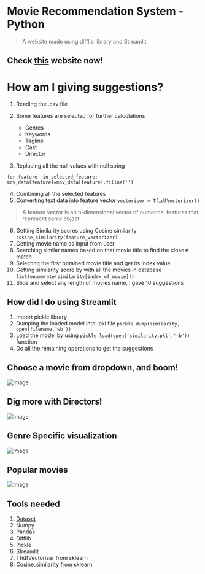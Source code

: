 # Movie Recommendation System - Python
> A website made using difflib library and Streamlit

## Check [this](https://movierecmdvilashegde.streamlit.app/) website now!

# How am I giving suggestions?

1. Reading the .csv file
2. Some features are selected for further calculations
    - Genres
    - Keywords
    - Tagline
    - Cast
    - Director

3.  Replacing all the null values with null string
```
for feature  in selected_feature:
mov_data[feature]=mov_data[feature].fillna('')
```
4. Combining all the selected features
5. Converting text data into feature vector ```vectoriser = TfidfVectorizer()```
> A feature vector is an n-dimensional vector of numerical features that represent some object

6. Getting Similarity scores using Cosine similarity ```cosine_similarity(feature_vectorizer)```
7. Getting movie name as input from user
8. Searching similar names based on that movie title to find the closest match
9. Selecting the first obtained movie title and get its index value
10. Getting similarity score by with all the movies in database ```list(enumerate(similarity[index_of_movie]))```
11. Slice and select any length of movies name, i gave 10 suggestions


## How did I do using Streamlit
1. Import pickle library
2. Dumping the loaded model into .pkl file ```pickle.dump(similarity, open(filename,'wb'))```
3. Load the model by using ```pickle.load(open('similarity.pkl','rb'))``` function
4. Do all the remaining operations to get the suggestions

## Choose a movie from dropdown, and boom!
![image](https://user-images.githubusercontent.com/85540091/224486892-29d95706-ab3c-470d-b962-9f2e2013e40f.png)

## Dig more with Directors!
![image](https://user-images.githubusercontent.com/85540091/224486976-972df4e6-ba37-4048-87a9-6bb63d45bbfb.png)

## Genre Specific visualization
![image](https://user-images.githubusercontent.com/85540091/224487245-3ce99c8e-563c-4576-bd9b-cfdff0dc403e.png)

## Popular movies
![image](https://user-images.githubusercontent.com/85540091/224487305-0d14db7d-cd6f-4eea-abf1-0c09a0c7dd74.png)


## Tools needed
1. [Dataset](https://www.kaggle.com/datasets/rounakbanik/the-movies-dataset)
2. Numpy 
3. Pandas
4. Difflib
5. Pickle
6. Streamlit
7. TfidfVectorizer from sklearn
8. Cosine_similarity from sklearn
